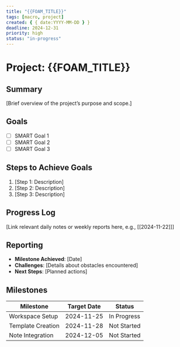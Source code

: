 ```yaml
---
title: "{{FOAM_TITLE}}"
tags: [macro, project]
created: { { date:YYYY-MM-DD } }
deadline: 2024-12-31
priority: high
status: "in-progress"
---
```


# Project: {{FOAM_TITLE}}

## Summary

[Brief overview of the project’s purpose and scope.]

## Goals

- [ ] SMART Goal 1
- [ ] SMART Goal 2
- [ ] SMART Goal 3

## Steps to Achieve Goals

1. [Step 1: Description]
2. [Step 2: Description]
3. [Step 3: Description]

## Progress Log

[Link relevant daily notes or weekly reports here, e.g., [[2024-11-22]]]

## Reporting

- **Milestone Achieved**: [Date]
- **Challenges**: [Details about obstacles encountered]
- **Next Steps**: [Planned actions]

## Milestones

| Milestone         | Target Date | Status      |
| ----------------- | ----------- | ----------- |
| Workspace Setup   | 2024-11-25  | In Progress |
| Template Creation | 2024-11-28  | Not Started |
| Note Integration  | 2024-12-05  | Not Started |
